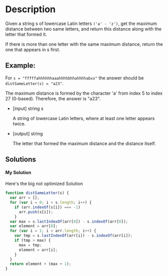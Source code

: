 # Description

Given a string s of lowercase Latin letters `('a' - 'z')`, get the maximum distance between two same letters, and return this distance along with the letter that formed it.

If there is more than one letter with the same maximum distance, return the one that appears in s first.

## Example:

For `s = "fffffahhhhhhaaahhhhbhhahhhhabxx"` the answer should be `distSameLetter(s) = "a23"`.

The maximum distance is formed by the character 'a' from index 5 to index 27 (0-based). Therefore, the answer is "a23".

-   [input] string s

      A string of lowercase Latin letters, where at least one letter appears twice.

-   [output] string

      The letter that formed the maximum distance and the distance itself.

## Solutions

#### My Solution

Here's the big not optimized Solution

```javascript
function distSameLetter(s) {
  var arr = [];
  for (var i = 0; i < s.length; i++) {
    if (arr.indexOf(s[i]) === -1)
      arr.push(s[i]);
    }
  var max = s.lastIndexOf(arr[0]) - s.indexOf(arr[0]);
  var element = arr[0];
  for (var i = 1; i < arr.length; i++) {
    var tmp = s.lastIndexOf(arr[i]) - s.indexOf(arr[i]);
    if (tmp > max) {
      max = tmp;
      element = arr[i];
    }
  }
  return element + (max + 1);
}
```
